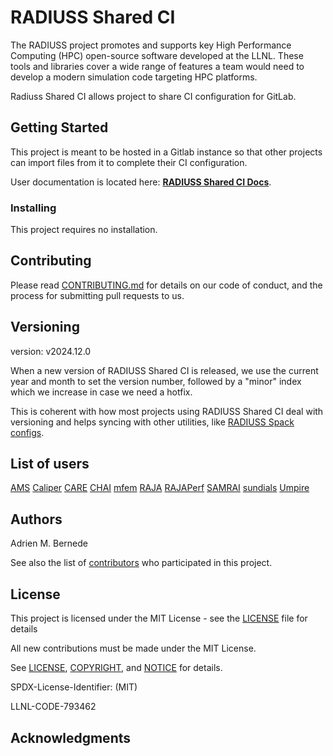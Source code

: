 # RADIUSS Shared CI

The RADIUSS project promotes and supports key High Performance Computing (HPC)
open-source software developed at the LLNL. These tools and libraries cover a
wide range of features a team would need to develop a modern simulation code
targeting HPC platforms.

Radiuss Shared CI allows project to share CI configuration for GitLab.

## Getting Started

This project is meant to be hosted in a Gitlab instance so that other projects
can import files from it to complete their CI configuration.

User documentation is located here: [**RADIUSS Shared CI Docs**](https://radiuss-shared-ci.readthedocs.io/en/latest/).

### Installing

This project requires no installation.

## Contributing

Please read [CONTRIBUTING.md](https://github.com/LLNL/radiuss-shared-ci/CONTRIBUTING.md) for details on our code of
conduct, and the process for submitting pull requests to us.

## Versioning

version: v2024.12.0

When a new version of RADIUSS Shared CI is released, we use the current year and month to set the version number,
followed by a "minor" index which we increase in case we need a hotfix.

This is coherent with how most projects using RADIUSS Shared CI deal with versioning and helps syncing with other
utilities, like [RADIUSS Spack configs](https://github.com/LLNL/radiuss-spack-configs).

## List of users
[AMS](https://github.com/LLNL/AMS)
[Caliper](https://github.com/LLNL/Caliper)
[CARE](https://github.com/LLNL/CARE)
[CHAI](https://github.com/LLNL/CHAI)
[mfem](https://github.com/mfem/mfem)
[RAJA](https://github.com/LLNL/RAJA)
[RAJAPerf](https://github.com/LLNL/RAJAPerf)
[SAMRAI](https://github.com/LLNL/SAMRAI)
[sundials](https://github.com/LLNL/sundials)
[Umpire](https://github.com/LLNL/Umpire)

## Authors

Adrien M. Bernede

See also the list of [contributors](https://github.com/LLNL/radiuss-shared-ci/contributors) who participated in this
project.

## License

This project is licensed under the MIT License - see the [LICENSE](LICENSE) file for details

All new contributions must be made under the MIT License.

See [LICENSE](https://github.com/LLNL/radiuss-shared-ci/blob/master/LICENSE),
[COPYRIGHT](https://github.com/LLNL/radiuss-shared-ci/blob/master/COPYRIGHT), and
[NOTICE](https://github.com/LLNL/radiuss-shared-ci/blob/master/NOTICE) for details.

SPDX-License-Identifier: (MIT)

LLNL-CODE-793462

## Acknowledgments


